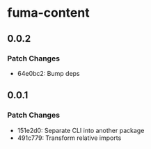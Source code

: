# fuma-content

## 0.0.2

### Patch Changes

- 64e0bc2: Bump deps

## 0.0.1

### Patch Changes

- 151e2d0: Separate CLI into another package
- 491c779: Transform relative imports
